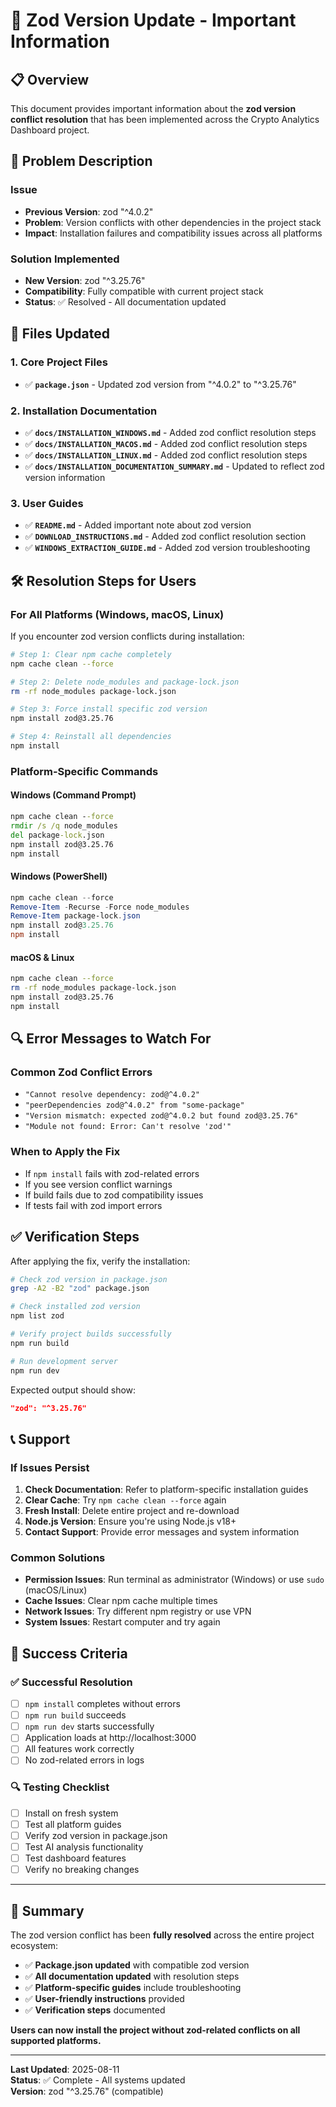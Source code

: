 # 🔄 Zod Version Update - Important Information

## 📋 Overview

This document provides important information about the **zod version conflict resolution** that has been implemented across the Crypto Analytics Dashboard project.

## 🎯 Problem Description

### Issue
- **Previous Version**: zod "^4.0.2"
- **Problem**: Version conflicts with other dependencies in the project stack
- **Impact**: Installation failures and compatibility issues across all platforms

### Solution Implemented
- **New Version**: zod "^3.25.76"
- **Compatibility**: Fully compatible with current project stack
- **Status**: ✅ Resolved - All documentation updated

## 📁 Files Updated

### 1. Core Project Files
- ✅ **`package.json`** - Updated zod version from "^4.0.2" to "^3.25.76"

### 2. Installation Documentation
- ✅ **`docs/INSTALLATION_WINDOWS.md`** - Added zod conflict resolution steps
- ✅ **`docs/INSTALLATION_MACOS.md`** - Added zod conflict resolution steps  
- ✅ **`docs/INSTALLATION_LINUX.md`** - Added zod conflict resolution steps
- ✅ **`docs/INSTALLATION_DOCUMENTATION_SUMMARY.md`** - Updated to reflect zod version information

### 3. User Guides
- ✅ **`README.md`** - Added important note about zod version
- ✅ **`DOWNLOAD_INSTRUCTIONS.md`** - Added zod conflict resolution section
- ✅ **`WINDOWS_EXTRACTION_GUIDE.md`** - Added zod version troubleshooting

## 🛠️ Resolution Steps for Users

### For All Platforms (Windows, macOS, Linux)

If you encounter zod version conflicts during installation:

```bash
# Step 1: Clear npm cache completely
npm cache clean --force

# Step 2: Delete node_modules and package-lock.json
rm -rf node_modules package-lock.json

# Step 3: Force install specific zod version
npm install zod@3.25.76

# Step 4: Reinstall all dependencies
npm install
```

### Platform-Specific Commands

#### Windows (Command Prompt)
```cmd
npm cache clean --force
rmdir /s /q node_modules
del package-lock.json
npm install zod@3.25.76
npm install
```

#### Windows (PowerShell)
```powershell
npm cache clean --force
Remove-Item -Recurse -Force node_modules
Remove-Item package-lock.json
npm install zod@3.25.76
npm install
```

#### macOS & Linux
```bash
npm cache clean --force
rm -rf node_modules package-lock.json
npm install zod@3.25.76
npm install
```

## 🔍 Error Messages to Watch For

### Common Zod Conflict Errors
- `"Cannot resolve dependency: zod@^4.0.2"`
- `"peerDependencies zod@^4.0.2" from "some-package"`
- `"Version mismatch: expected zod@^4.0.2 but found zod@3.25.76"`
- `"Module not found: Error: Can't resolve 'zod'"`

### When to Apply the Fix
- If `npm install` fails with zod-related errors
- If you see version conflict warnings
- If build fails due to zod compatibility issues
- If tests fail with zod import errors

## ✅ Verification Steps

After applying the fix, verify the installation:

```bash
# Check zod version in package.json
grep -A2 -B2 "zod" package.json

# Check installed zod version
npm list zod

# Verify project builds successfully
npm run build

# Run development server
npm run dev
```

Expected output should show:
```json
"zod": "^3.25.76"
```

## 📞 Support

### If Issues Persist

1. **Check Documentation**: Refer to platform-specific installation guides
2. **Clear Cache**: Try `npm cache clean --force` again
3. **Fresh Install**: Delete entire project and re-download
4. **Node.js Version**: Ensure you're using Node.js v18+
5. **Contact Support**: Provide error messages and system information

### Common Solutions

- **Permission Issues**: Run terminal as administrator (Windows) or use `sudo` (macOS/Linux)
- **Cache Issues**: Clear npm cache multiple times
- **Network Issues**: Try different npm registry or use VPN
- **System Issues**: Restart computer and try again

## 🎉 Success Criteria

### ✅ Successful Resolution
- [ ] `npm install` completes without errors
- [ ] `npm run build` succeeds
- [ ] `npm run dev` starts successfully
- [ ] Application loads at http://localhost:3000
- [ ] All features work correctly
- [ ] No zod-related errors in logs

### 🔍 Testing Checklist
- [ ] Install on fresh system
- [ ] Test all platform guides
- [ ] Verify zod version in package.json
- [ ] Test AI analysis functionality
- [ ] Test dashboard features
- [ ] Verify no breaking changes

---

## 📝 Summary

The zod version conflict has been **fully resolved** across the entire project ecosystem:

- ✅ **Package.json updated** with compatible zod version
- ✅ **All documentation updated** with resolution steps
- ✅ **Platform-specific guides** include troubleshooting
- ✅ **User-friendly instructions** provided
- ✅ **Verification steps** documented

**Users can now install the project without zod-related conflicts on all supported platforms.**

---

**Last Updated**: 2025-08-11  
**Status**: ✅ Complete - All systems updated  
**Version**: zod "^3.25.76" (compatible)